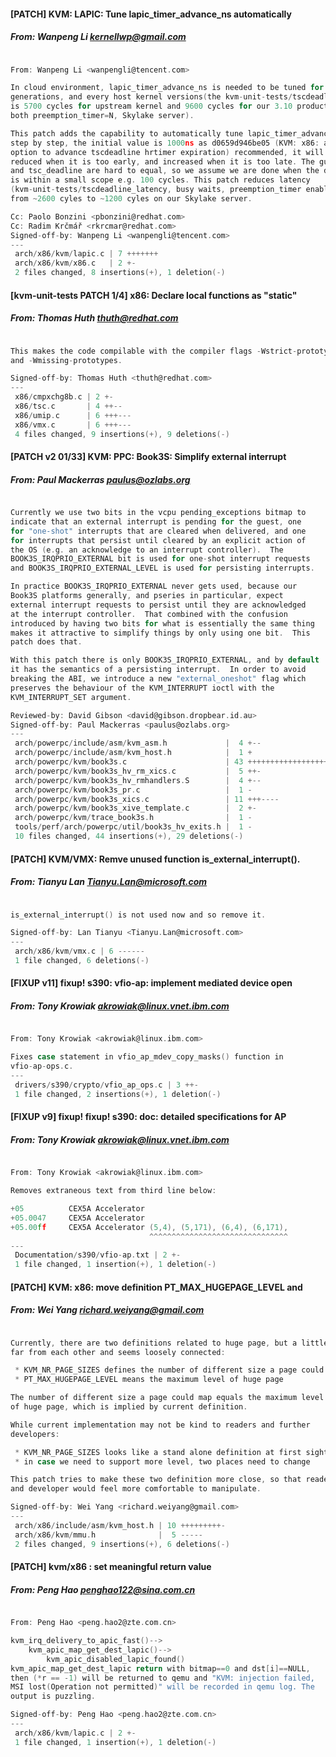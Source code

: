 #### [PATCH] KVM: LAPIC: Tune lapic_timer_advance_ns automatically
##### From: Wanpeng Li <kernellwp@gmail.com>

```c

From: Wanpeng Li <wanpengli@tencent.com>

In cloud environment, lapic_timer_advance_ns is needed to be tuned for every CPU 
generations, and every host kernel versions(the kvm-unit-tests/tscdeadline_latency.flat 
is 5700 cycles for upstream kernel and 9600 cycles for our 3.10 product kernel, 
both preemption_timer=N, Skylake server).

This patch adds the capability to automatically tune lapic_timer_advance_ns
step by step, the initial value is 1000ns as d0659d946be05 (KVM: x86: add 
option to advance tscdeadline hrtimer expiration) recommended, it will be 
reduced when it is too early, and increased when it is too late. The guest_tsc 
and tsc_deadline are hard to equal, so we assume we are done when the delta 
is within a small scope e.g. 100 cycles. This patch reduces latency 
(kvm-unit-tests/tscdeadline_latency, busy waits, preemption_timer enabled)
from ~2600 cyles to ~1200 cyles on our Skylake server.

Cc: Paolo Bonzini <pbonzini@redhat.com>
Cc: Radim Krčmář <rkrcmar@redhat.com>
Signed-off-by: Wanpeng Li <wanpengli@tencent.com>
---
 arch/x86/kvm/lapic.c | 7 +++++++
 arch/x86/kvm/x86.c   | 2 +-
 2 files changed, 8 insertions(+), 1 deletion(-)

```
#### [kvm-unit-tests PATCH 1/4] x86: Declare local functions as "static"
##### From: Thomas Huth <thuth@redhat.com>

```c

This makes the code compilable with the compiler flags -Wstrict-prototypes
and -Wmissing-prototypes.

Signed-off-by: Thomas Huth <thuth@redhat.com>
---
 x86/cmpxchg8b.c | 2 +-
 x86/tsc.c       | 4 ++--
 x86/umip.c      | 6 +++---
 x86/vmx.c       | 6 +++---
 4 files changed, 9 insertions(+), 9 deletions(-)

```
#### [PATCH v2 01/33] KVM: PPC: Book3S: Simplify external interrupt
##### From: Paul Mackerras <paulus@ozlabs.org>

```c

Currently we use two bits in the vcpu pending_exceptions bitmap to
indicate that an external interrupt is pending for the guest, one
for "one-shot" interrupts that are cleared when delivered, and one
for interrupts that persist until cleared by an explicit action of
the OS (e.g. an acknowledge to an interrupt controller).  The
BOOK3S_IRQPRIO_EXTERNAL bit is used for one-shot interrupt requests
and BOOK3S_IRQPRIO_EXTERNAL_LEVEL is used for persisting interrupts.

In practice BOOK3S_IRQPRIO_EXTERNAL never gets used, because our
Book3S platforms generally, and pseries in particular, expect
external interrupt requests to persist until they are acknowledged
at the interrupt controller.  That combined with the confusion
introduced by having two bits for what is essentially the same thing
makes it attractive to simplify things by only using one bit.  This
patch does that.

With this patch there is only BOOK3S_IRQPRIO_EXTERNAL, and by default
it has the semantics of a persisting interrupt.  In order to avoid
breaking the ABI, we introduce a new "external_oneshot" flag which
preserves the behaviour of the KVM_INTERRUPT ioctl with the
KVM_INTERRUPT_SET argument.

Reviewed-by: David Gibson <david@gibson.dropbear.id.au>
Signed-off-by: Paul Mackerras <paulus@ozlabs.org>
---
 arch/powerpc/include/asm/kvm_asm.h             |  4 +--
 arch/powerpc/include/asm/kvm_host.h            |  1 +
 arch/powerpc/kvm/book3s.c                      | 43 ++++++++++++++++++++------
 arch/powerpc/kvm/book3s_hv_rm_xics.c           |  5 ++-
 arch/powerpc/kvm/book3s_hv_rmhandlers.S        |  4 +--
 arch/powerpc/kvm/book3s_pr.c                   |  1 -
 arch/powerpc/kvm/book3s_xics.c                 | 11 +++----
 arch/powerpc/kvm/book3s_xive_template.c        |  2 +-
 arch/powerpc/kvm/trace_book3s.h                |  1 -
 tools/perf/arch/powerpc/util/book3s_hv_exits.h |  1 -
 10 files changed, 44 insertions(+), 29 deletions(-)

```
#### [PATCH] KVM/VMX: Remve unused function is_external_interrupt().
##### From: Tianyu Lan <Tianyu.Lan@microsoft.com>

```c

is_external_interrupt() is not used now and so remove it.

Signed-off-by: Lan Tianyu <Tianyu.Lan@microsoft.com>
---
 arch/x86/kvm/vmx.c | 6 ------
 1 file changed, 6 deletions(-)

```
#### [FIXUP v11] fixup! s390: vfio-ap: implement mediated device open
##### From: Tony Krowiak <akrowiak@linux.vnet.ibm.com>

```c

From: Tony Krowiak <akrowiak@linux.ibm.com>

Fixes case statement in vfio_ap_mdev_copy_masks() function in
vfio-ap-ops.c.
---
 drivers/s390/crypto/vfio_ap_ops.c | 3 ++-
 1 file changed, 2 insertions(+), 1 deletion(-)

```
#### [FIXUP v9] fixup! fixup! s390: doc: detailed specifications for AP
##### From: Tony Krowiak <akrowiak@linux.vnet.ibm.com>

```c

From: Tony Krowiak <akrowiak@linux.ibm.com>

Removes extraneous text from third line below:

+05          CEX5A Accelerator
+05.0047     CEX5A Accelerator
+05.00ff     CEX5A Accelerator (5,4), (5,171), (6,4), (6,171),
                               ^^^^^^^^^^^^^^^^^^^^^^^^^^^^^^^
---
 Documentation/s390/vfio-ap.txt | 2 +-
 1 file changed, 1 insertion(+), 1 deletion(-)

```
#### [PATCH] KVM: x86: move definition PT_MAX_HUGEPAGE_LEVEL and
##### From: Wei Yang <richard.weiyang@gmail.com>

```c

Currently, there are two definitions related to huge page, but a little bit
far from each other and seems loosely connected:

 * KVM_NR_PAGE_SIZES defines the number of different size a page could map
 * PT_MAX_HUGEPAGE_LEVEL means the maximum level of huge page

The number of different size a page could map equals the maximum level
of huge page, which is implied by current definition.

While current implementation may not be kind to readers and further
developers:

 * KVM_NR_PAGE_SIZES looks like a stand alone definition at first sight
 * in case we need to support more level, two places need to change

This patch tries to make these two definition more close, so that reader
and developer would feel more comfortable to manipulate.

Signed-off-by: Wei Yang <richard.weiyang@gmail.com>
---
 arch/x86/include/asm/kvm_host.h | 10 +++++++++-
 arch/x86/kvm/mmu.h              |  5 -----
 2 files changed, 9 insertions(+), 6 deletions(-)

```
#### [PATCH]  kvm/x86 : set meaningful return value
##### From: Peng Hao <penghao122@sina.com.cn>

```c

From: Peng Hao <peng.hao2@zte.com.cn>

kvm_irq_delivery_to_apic_fast()-->
    kvm_apic_map_get_dest_lapic()-->
        kvm_apic_disabled_lapic_found()
kvm_apic_map_get_dest_lapic return with bitmap==0 and dst[i]==NULL,
then (*r == -1) will be returned to qemu and "KVM: injection failed,
MSI lost(Operation not permitted)" will be recorded in qemu log. The
output is puzzling.

Signed-off-by: Peng Hao <peng.hao2@zte.com.cn>
---
 arch/x86/kvm/lapic.c | 2 +-
 1 file changed, 1 insertion(+), 1 deletion(-)

```
